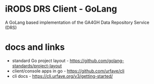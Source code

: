 # iRODS DRS Client - GoLang

A GoLang based implementation of the GA4GH Data Repository Service (DRS)



# docs and links

* standard Go project layout - https://github.com/golang-standards/project-layout
* client/console apps in go - https://github.com/urfave/cli
* cli docs - https://cli.urfave.org/v3/getting-started/

